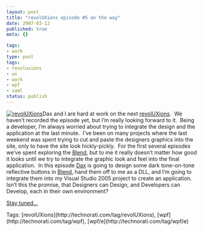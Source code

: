 ```yaml
---
layout: post
title: "revolUXions episode #5 on the way"
date: 2007-03-12
published: true
meta: {}

tags:
- work
type: post
tags:
- revoluxions
- ux
- work
- wpf
- xaml
status: publish
---
```



[![revolUXions](http://media.eick.us/2011/05/388628564_ec67e676cc_m.jpg)](http://www.revoluxions.com/)Dax and I are hard at work on the next [revolUXions](http://www.revoluxions.com/).  We haven’t recorded the episode yet, but I’m really looking forward to it.  Being a developer, I’m always worried about trying to integrate the design and the application at the last minute.  I’ve been on many projects where the last weekend was spent trying to cut and paste the designers graphics into the site, only to have the site look hickly-pickly.  For the first several episodes we’ve spent exploring the [Blend](http://www.microsoft.com/products/expression/en/expression-blend/default.mspx), but to me it really doesn’t matter how good it looks until we try to integrate the graphic look and feel into the final application.  In this episode [Dax](www.nukeation.net) is going to design some dark tone-on-tone reflective buttons in [Blend](http://www.microsoft.com/products/expression/en/expression-blend/default.mspx), hand them off to me as a DLL, and I’m going to integrate them into my Visual Studio 2005 project to create an application.  Isn’t this the promise, that Designers can Design, and Developers can Develop, each in their own environment? 



[Stay tuned…](http://www.revoluxions.com/)

<div class="bjtags">Tags:  [revolUXions](http://technorati.com/tag/revolUXions), [wpf](http://technorati.com/tag/wpf), [wpf/e](http://technorati.com/tag/wpf/e)</div>
